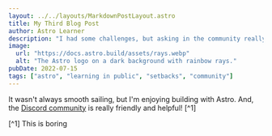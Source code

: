 ```yaml
---
layout: ../../layouts/MarkdownPostLayout.astro
title: My Third Blog Post
author: Astro Learner
description: "I had some challenges, but asking in the community really helped!"
image:
  url: "https://docs.astro.build/assets/rays.webp"
  alt: "The Astro logo on a dark background with rainbow rays."
pubDate: 2022-07-15
tags: ["astro", "learning in public", "setbacks", "community"]
---
```


It wasn't always smooth sailing, but I'm enjoying building with Astro. And, the [Discord community](https://astro.build/chat) is really friendly and helpful! [^1]

[^1] This is boring

